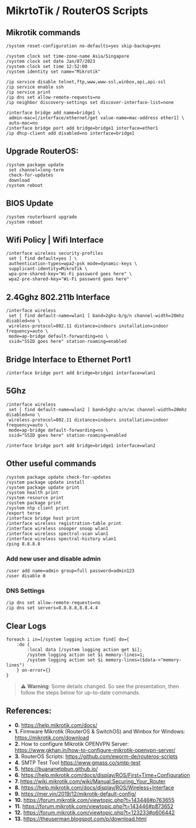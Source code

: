 # MikrtoTik / RouterOS Scripts

## Mikrotik commands

```
/system reset-configuration no-defaults=yes skip-backup=yes
```
```
/system clock set time-zone-name Asia/Singapore
/system clock set date Jan/07/2023
/system clock set time 12:52:00
/system identity set name="Mikrotik"
```
```
/ip service disable telnet,ftp,www,www-ssl,winbox,api,api-ssl
/ip service enable ssh
/ip service print
/ip dns set allow-remote-requests=no
/ip neighbor discovery-settings set discover-interface-list=none
```
```
/interface bridge add name=bridge1 \
 admin-mac=[/interface/ethernet/get value-name=mac-address ether1] \
 auto-mac=no
/interface bridge port add bridge=bridge1 interface=ether1
/ip dhcp-client add disabled=no interface=bridge1
```
## Upgrade RouterOS:
```
/system package update
 set channel=long-term
 check-for-updates
 download
/system reboot
```
## BIOS Update
```
/system routerboard upgrade
/system reboot
```
## Wifi Policy | Wifi Interface
```
/interface wireless security-profiles
 set [ find default=yes ] \
 authentication-types=wpa2-psk mode=dynamic-keys \
 supplicant-identity=MikroTik \
 wpa-pre-shared-key="Wi-Fi password goes here" \
 wpa2-pre-shared-key="Wi-Fi password goes here"
```
## 2.4Gghz 802.211b Interface
```
/interface wireless
 set [ find default-name=wlan1 ] band=2ghz-b/g/n channel-width=20mhz disabled=no \
 wireless-protocol=802.11 distance=indoors installation=indoor frequency=auto \
 mode=ap-bridge default-forwarding=no \
 ssid="SSID goes here" station-roaming=enabled
 ```
 ## Bridge Interface to Ethernet Port1

```
/interface bridge port add bridge=bridge1 interface=wlan1
```
## 5Ghz
```
/interface wireless
 set [ find default-name=wlan2 ] band=5ghz-a/n/ac channel-width=20mhz disabled=no \
 wireless-protocol=802.11 distance=indoors installation=indoor frequency=auto \
 mode=ap-bridge default-forwarding=no \
 ssid="SSID goes here" station-roaming=enabled

/interface bridge port add bridge=bridge1 interface=wlan2
```
## Other useful commands
```
/system package update check-for-updates
/system package update install
/system package update print
/system health print
/system resource print
/system package print
/system ntp client print
/export terse
/interface bridge host print
/interface wireless registration-table print
/interface wireless snooper snoop wlan1
/interface wireless spectral-scan wlan1
/interface wireless spectral-history wlan1
/ping 8.8.8.8
```
### Add new user and disable admin
```commandline
/user add name=admin group=full password=admin123
/user disable 0
```
### DNS Settings
```commandline
/ip dns set allow-remote-requests=no
/ip dns set servers=8.8.8.8,8.8.4.4
```
## Clear Logs
```
foreach i in=[/system logging action find] do={
    :do {
        :local data [/system logging action get $i];
        /system logging action set $i memory-lines=1;
        /system logging action set $i memory-lines=($data->"memory-lines")
    } on-error={}
}
```
> ⚠️ **Warning**: Some details changed. So see the presentation, then follow
> the steps below for up-to-date commands.

## References:

- **0.** https://help.mikrotik.com/docs/
- **1.** Firmware Mikrotik (RouterOS & SwitchOS) and Winbox for Windows: https://mikrotik.com/download
- **2.** How to configure Mikrotik OPENVPN Server: https://www.gkhan.in/how-to-configure-mikrotik-openvpn-server/
- **3.** RouterOS Scripts: https://github.com/eworm-de/routeros-scripts
- **4.** SMTP Test Tool https://www.gmass.co/smtp-test
- **5.** https://buananetpbun.github.io/
- **6.** https://help.mikrotik.com/docs/display/ROS/First+Time+Configuration
- **7.** https://wiki.mikrotik.com/wiki/Manual:Securing_Your_Router
- **8.** https://help.mikrotik.com/docs/display/ROS/Wireless+Interface
- **9.** https://mer.vin/2019/12/mikrotik-default-config/
- **10.** https://forum.mikrotik.com/viewtopic.php?t=143446#p763655
- **11.** https://forum.mikrotik.com/viewtopic.php?t=143446#p873652
- **12.** https://forum.mikrotik.com/viewtopic.php?t=123233#p606442
- **13.** https://theuserman.blogspot.com/p/download.html


